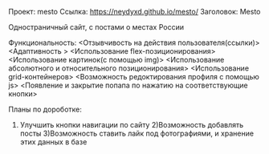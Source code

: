 Проект: mesto
Ссылка: https://neydyxd.github.io/mesto/
Заголовок: Mesto

Одностраничный сайт, с постами о местах России

Функциональность:
<Отзывчивость на действия пользователя(ссылки)>
<Адаптивность >
<Использование flex-позиционирования>
<Использование картинок(с помощью img)>
<Использование абсолютного и относительного позиционирования>
<Использование grid-контейнеров>
<Возможность редоктирования профиля с помощью js>
<Появление и закрытие попапа по нажатию на соответствующие кнопки>



Планы по дороботке:
1) Улучшить кнопки навигации по сайту
2)Возможность добавлять посты
3)Возможность ставить лайк под фотографиями, и хранение этих данных в базе 